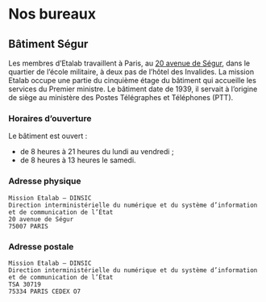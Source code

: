# Nos bureaux

## Bâtiment Ségur

Les membres d’Etalab travaillent à Paris, au [20 avenue de Ségur](https://adresse.data.gouv.fr/map?lng=2.30831&lat=48.8503&z=18), dans le quartier de l’école militaire, à deux pas de l’hôtel des Invalides. La mission Etalab occupe une partie du cinquième étage du bâtiment qui accueille les services du Premier ministre. Le bâtiment date de 1939, il servait à l’origine de siège au ministère des Postes Télégraphes et Téléphones (PTT).

### Horaires d’ouverture

Le bâtiment est ouvert :

* de 8 heures à 21 heures du lundi au vendredi ;
* de 8 heures à 13 heures le samedi.

### Adresse physique

	Mission Etalab — DINSIC
	Direction interministérielle du numérique et du système d’information et de communication de l’État
	20 avenue de Ségur
	75007 PARIS
   
### Adresse postale

	Mission Etalab — DINSIC
	Direction interministérielle du numérique et du système d’information et de communication de l’État
	TSA 30719
	75334 PARIS CEDEX O7
